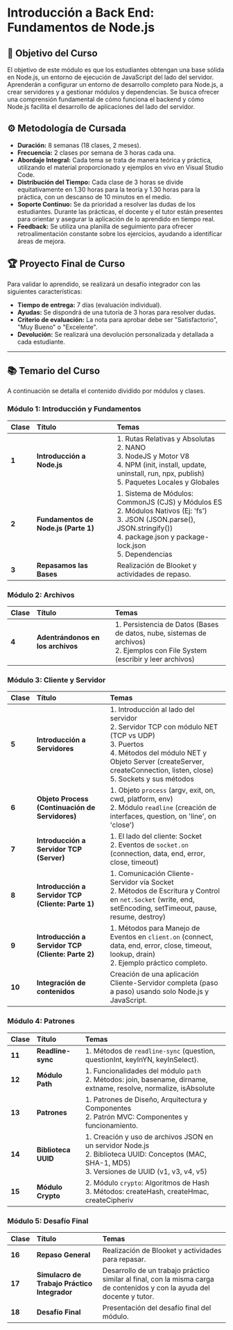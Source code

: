 # Introducción a Back End: Fundamentos de Node.js

## 🎯 Objetivo del Curso

El objetivo de este módulo es que los estudiantes obtengan una base sólida en Node.js, un entorno de ejecución de JavaScript del lado del servidor. Aprenderán a configurar un entorno de desarrollo completo para Node.js, a crear servidores y a gestionar módulos y dependencias. Se busca ofrecer una comprensión fundamental de cómo funciona el backend y cómo Node.js facilita el desarrollo de aplicaciones del lado del servidor.

## ⚙️ Metodología de Cursada

*   **Duración:** 8 semanas (18 clases, 2 meses).
*   **Frecuencia:** 2 clases por semana de 3 horas cada una.
*   **Abordaje Integral:** Cada tema se trata de manera teórica y práctica, utilizando el material proporcionado y ejemplos en vivo en Visual Studio Code.
*   **Distribución del Tiempo:** Cada clase de 3 horas se divide equitativamente en 1.30 horas para la teoría y 1.30 horas para la práctica, con un descanso de 10 minutos en el medio.
*   **Soporte Continuo:** Se da prioridad a resolver las dudas de los estudiantes. Durante las prácticas, el docente y el tutor están presentes para orientar y asegurar la aplicación de lo aprendido en tiempo real.
*   **Feedback:** Se utiliza una planilla de seguimiento para ofrecer retroalimentación constante sobre los ejercicios, ayudando a identificar áreas de mejora.

## 🏆 Proyecto Final de Curso

Para validar lo aprendido, se realizará un desafío integrador con las siguientes características:

*   **Tiempo de entrega:** 7 días (evaluación individual).
*   **Ayudas:** Se dispondrá de una tutoría de 3 horas para resolver dudas.
*   **Criterio de evaluación:** La nota para aprobar debe ser "Satisfactorio", "Muy Bueno" o "Excelente".
*   **Devolución:** Se realizará una devolución personalizada y detallada a cada estudiante.

---

## 📚 Temario del Curso

A continuación se detalla el contenido dividido por módulos y clases.

### Módulo 1: Introducción y Fundamentos
| Clase | Título | Temas |
| :--- | :--- | :--- |
| **1** | **Introducción a Node.js** | 1. Rutas Relativas y Absolutas<br>2. NANO<br>3. NodeJS y Motor V8<br>4. NPM (init, install, update, uninstall, run, npx, publish)<br>5. Paquetes Locales y Globales |
| **2** | **Fundamentos de Node.js (Parte 1)** | 1. Sistema de Módulos: CommonJS (CJS) y Módulos ES<br>2. Módulos Nativos (Ej: 'fs')<br>3. JSON (JSON.parse(), JSON.stringify())<br>4. package.json y package-lock.json<br>5. Dependencias |
| **3** | **Repasamos las Bases** | Realización de Blooket y actividades de repaso. |

### Módulo 2: Archivos
| Clase | Título | Temas |
| :--- | :--- | :--- |
| **4** | **Adentrándonos en los archivos** | 1. Persistencia de Datos (Bases de datos, nube, sistemas de archivos)<br>2. Ejemplos con File System (escribir y leer archivos) |

### Módulo 3: Cliente y Servidor
| Clase | Título | Temas |
| :--- | :--- | :--- |
| **5** | **Introducción a Servidores** | 1. Introducción al lado del servidor<br>2. Servidor TCP con módulo NET (TCP vs UDP)<br>3. Puertos<br>4. Métodos del módulo NET y Objeto Server (createServer, createConnection, listen, close)<br>5. Sockets y sus métodos |
| **6** | **Objeto Process (Continuación de Servidores)** | 1. Objeto `process` (argv, exit, on, cwd, platform, env)<br>2. Módulo `readline` (creación de interfaces, question, on 'line', on 'close') |
| **7** | **Introducción a Servidor TCP (Server)** | 1. El lado del cliente: Socket<br>2. Eventos de `socket.on` (connection, data, end, error, close, timeout) |
| **8** | **Introducción a Servidor TCP (Cliente: Parte 1)** | 1. Comunicación Cliente-Servidor vía Socket<br>2. Métodos de Escritura y Control en `net.Socket` (write, end, setEncoding, setTimeout, pause, resume, destroy) |
| **9** | **Introducción a Servidor TCP (Cliente: Parte 2)** | 1. Métodos para Manejo de Eventos en `client.on` (connect, data, end, error, close, timeout, lookup, drain)<br>2. Ejemplo práctico completo. |
| **10** | **Integración de contenidos** | Creación de una aplicación Cliente-Servidor completa (paso a paso) usando solo Node.js y JavaScript. |

### Módulo 4: Patrones
| Clase | Título | Temas |
| :--- | :--- | :--- |
| **11** | **Readline-sync** | 1. Métodos de `readline-sync` (question, questionInt, keyInYN, keyInSelect). |
| **12** | **Módulo Path** | 1. Funcionalidades del módulo `path`<br>2. Métodos: join, basename, dirname, extname, resolve, normalize, isAbsolute |
| **13** | **Patrones** | 1. Patrones de Diseño, Arquitectura y Componentes<br>2. Patrón MVC: Componentes y funcionamiento. |
| **14** | **Biblioteca UUID** | 1. Creación y uso de archivos JSON en un servidor Node.js<br>2. Biblioteca UUID: Conceptos (MAC, SHA-1, MD5)<br>3. Versiones de UUID (v1, v3, v4, v5) |
| **15** | **Módulo Crypto** |2. Módulo `crypto`: Algoritmos de Hash<br>3. Métodos: createHash, createHmac, createCipheriv |

### Módulo 5: Desafío Final
| Clase | Título | Temas |
| :--- | :--- | :--- |
| **16** | **Repaso General** | Realización de Blooket y actividades para repasar. |
| **17** | **Simulacro de Trabajo Práctico Integrador** | Desarrollo de un trabajo práctico similar al final, con la misma carga de contenidos y con la ayuda del docente y tutor. |
| **18** | **Desafío Final** | Presentación del desafío final del módulo. |
